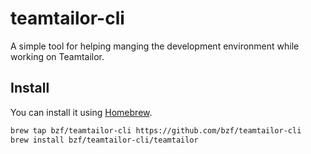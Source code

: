 teamtailor-cli
==============

A simple tool for helping manging the development environment while working on
Teamtailor.


## Install

You can install it using [Homebrew].

[Homebrew]: https://brew.sh/

```sh
brew tap bzf/teamtailor-cli https://github.com/bzf/teamtailor-cli
brew install bzf/teamtailor-cli/teamtailor
```
